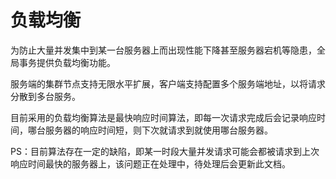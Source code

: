 # 负载均衡

为防止大量并发集中到某一台服务器上而出现性能下降甚至服务器宕机等隐患，全局事务提供负载均衡功能。

服务端的集群节点支持无限水平扩展，客户端支持配置多个服务端地址，以将请求分散到多台服务。

目前采用的负载均衡算法是最快响应时间算法，即每一次请求完成后会记录响应时间，哪台服务器的响应时间短，则下次就请求到就使用哪台服务器。

PS：目前算法存在一定的缺陷，即某一时段大量并发请求可能会都被请求到上次响应时间最快的服务器上，该问题正在处理中，待处理后会更新此文档。
